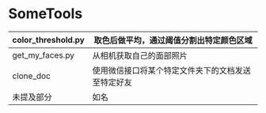 # SomeTools
|color_threshold.py|取色后做平均，通过阈值分割出特定颜色区域|
|------|------|
|get_my_faces.py|从相机获取自己的面部照片|
|clone_doc|使用微信接口将某个特定文件夹下的文档发送至特定好友|
|未提及部分|如名|